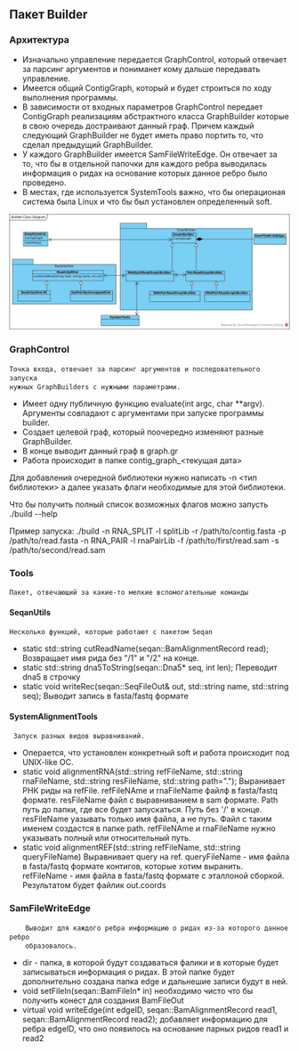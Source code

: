 ## Пакет Builder
### Архитектура
* Изначально управление передается GraphControl, который отвечает за парсинг аргументов и пониманет кому дальше передавать управление. 
* Имеется общий ContigGraph, который и будет строиться по ходу выполнения программы. 
* В зависимости от входных параметров GraphControl передает ContigGraph реализациям абстрактного класса GraphBuilder которые в 
свою очередь достраивают данный граф. Причем каждый следующий GraphBuilder не будет иметь право портить то, что сделал 
предыдущий GraphBuilder. 
* У каждого GraphBuilder имеется SamFileWriteEdge. Он отвечает 
за то, что бы в отдельной папочки для каждого ребра выводилась 
информация о ридах на основание которых данное ребро было проведено. 
* В местах, где используется SystemTools важно, что бы операционая система была Linux и что бы был установлен определенный soft. 

![](../../resources/BuilderClassDiagram.jpg)

### GraphControl
    Точка входа, отвечает за парсинг аргументов и последовательного запуска 
    нужных GraphBuilders с нужными параметрами. 
    
* Имеет одну публичную функцию evaluate(int argc, char **argv). 
Аргументы совпадают с аргументами при запуске программы builder.
* Создает целевой граф, который поочередно изменяют разные GraphBuilder. 
* В конце выводит данный граф в graph.gr
* Работа происходит в папке contig_graph_<текущая дата>

Для добавления очередной библиотеки нужно написать 
-n <тип библиотеки> а далее указать флаги необходимые 
для этой библиотеки. 

Что бы получить полный список возможных флагов можно запусть ./build --help

Пример запуска:
./build -n RNA_SPLIT -l splitLib -r /path/to/contig.fasta -p /path/to/read.fasta
-n RNA_PAIR -l rnaPairLib -f /path/to/first/read.sam -s /path/to/second/read.sam

### Tools
    Пакет, отвечающий за какие-то мелкие вспомогательные команды
#### SeqanUtils
    Несколько функций, которые работают с пакетом Seqan
* static std::string cutReadName(seqan::BamAlignmentRecord read); 
Возвращает имя рида без "/1" и "/2" на конце.  
* static std::string dna5ToString(seqan::Dna5* seq, int len);
Переводит dna5 в строчку
* static void writeRec(seqan::SeqFileOut& out, std::string name, std::string seq);
Выводит запись в fasta/fastq формате
#### SystemAlignmentTools
     Запуск разных видов выравниваний. 
   * Операется, что установлен конкретный soft и работа происходит 
   под UNIX-like ОС. 
   * static void alignmentRNA(std::string refFileName, std::string rnaFileName, std::string resFileName, std::string path=".");
   Выранивает РНК риды на refFile. refFileNAme и rnaFileName файлф в fasta/fastq формате. resFileName файл с выравниванием
   в sam формате. Path путь до папки, где все будет запускаться. Путь без '/' в конце. resFileName уазывать только имя
   файла, а не путь. Файл с таким именем создастся в папке path. refFileNAme и rnaFileName нужно указывать полный или 
   относительный путь. 
   * static void alignmentREF(std::string refFileName, std::string queryFileName) 
   Выравнивает query на ref. queryFileName - имя файла в fasta/fastq формате контигов, которые
   хотим выранить. refFileName - имя файла в fasta/fastq формате с эталлоной сборкой. Результатом
   будет файлик out.coords
   
### SamFileWriteEdge
        Выводит для каждого ребра информацию о ридах из-за которого данное ребро 
        образовалось. 
        
* dir - папка, в которой будут создаваться фалики и в которые будет записываться информация о ридах. 
 В этой папке будет дополнительно создана папка edge и дальнешие записи будут в ней. 
* void setFileIn(seqan::BamFileIn* in) 
необходимо чисто что бы получить конест для создания BamFileOut
* virtual void writeEdge(int edgeID, seqan::BamAlignmentRecord read1, seqan::BamAlignmentRecord read2);
добавляет информацию для ребра edgeID, что оно появилось на основание парных ридов read1 и read2